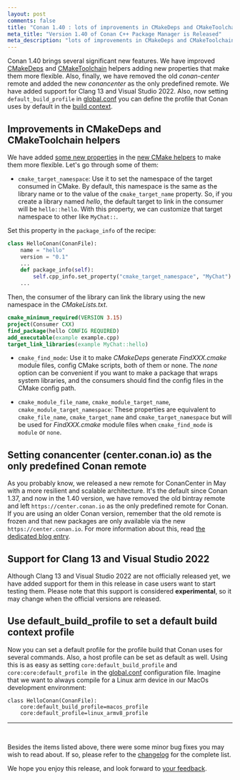 ```yaml
---
layout: post
comments: false
title: "Conan 1.40 : lots of improvements in CMakeDeps and CMakeToolchain, new Conan Center remote as the only predefined remote, added Clang 13 and Visual Studio 2022 integration and new [conf] default_build_profile item."
meta_title: "Version 1.40 of Conan C++ Package Manager is Released"
meta_description: "lots of improvements in CMakeDeps and CMakeToolchain, new Conan Center remote as the only predefined remote, added Clang 13 and Visual Studio 2022 integration, new [conf] default_build_profile item and much more..."
---
```


<script type="application/ld+json">
{ "@context": "https://schema.org", 
 "@type": "TechArticle",
 "headline": "Version 1.40 of Conan C++ Package Manager is Released",
 "alternativeHeadline": "Learn all about the new 1.40 Conan C/C++ package manager version",
 "image": "https://docs.conan.io/en/latest/_images/frogarian.png",
 "author": "Conan Team", 
 "genre": "C/C++", 
 "keywords": "c c++ package manager conan release", 
 "publisher": {
    "@type": "Organization",
    "name": "Conan.io",
    "logo": {
      "@type": "ImageObject",
      "url": "https://media.jfrog.com/wp-content/uploads/2017/07/20134853/conan-logo-text.svg"
    }
},
 "datePublished": "2021-09-09",
 "description": "Lots of improvements in CMakeDeps and CMakeToolchain, new Conan Center remote as the only predefined remote, added Clang 13 and Visual Studio 2022 integration and new [conf] default_build_profile item.",
 }
</script>

Conan 1.40 brings several significant new features. We have improved [CMakeDeps](https://docs.conan.io/en/latest/reference/conanfile/tools/cmake/cmakedeps.html) and [CMakeToolchain](https://docs.conan.io/en/latest/reference/conanfile/tools/cmake/cmaketoolchain.html) helpers adding new properties that make them more flexible. Also, finally, we have removed the old *conan-center* remote and added the new *conancenter* as the only predefined remote. We have added support for Clang 13 and Visual Studio 2022. Also, now setting `default_build_profile` in [global.conf](https://docs.conan.io/en/latest/reference/config_files/global_conf.html#global-conf) you can define the profile that Conan uses by default in the [build context](https://docs.conan.io/en/latest/reference/profiles.html#build-profiles-and-host-profiles).


## Improvements in CMakeDeps and CMakeToolchain helpers

We have added [some new properties](https://docs.conan.io/en/latest/reference/conanfile/tools/cmake/cmakedeps.html?highlight=cmake_target_namespace#properties) in the [new CMake helpers](https://docs.conan.io/en/latest/reference/conanfile/tools/cmake.html) to make them more flexible. Let's go through some of them:

* `cmake_target_namespace`: Use it to set the namespace of the target consumed in CMake. By default, this namespace is the same as the library name or to the value of the `cmake_target_name` property. So, if you create a library named *hello*, the default target to link in the consumer will be `hello::hello`. With this property, we can customize that target namespace to other like `MyChat::`.

Set this property in the `package_info` of the recipe:

```python
class HelloConan(ConanFile):
    name = "hello"
    version = "0.1"
    ...
    def package_info(self):
        self.cpp_info.set_property("cmake_target_namespace", "MyChat")
    ...
```

Then, the consumer of the library can link the library using the new namespace in the *CMakeLists.txt*.

```cmake
cmake_minimum_required(VERSION 3.15)
project(Consumer CXX)
find_package(hello CONFIG REQUIRED)
add_executable(example example.cpp)
target_link_libraries(example MyChat::hello)
```

* `cmake_find_mode`: Use it to make *CMakeDeps* generate *FindXXX.cmake* module files, config CMake scripts, both of them or none. The *none* option can be convenient if you want to make a package that wraps system libraries, and the consumers should find the config files in the CMake config path.

* `cmake_module_file_name`, `cmake_module_target_name`, `cmake_module_target_namespace`: These properties are equivalent to `cmake_file_name`, `cmake_target_name` and `cmake_target_namespace` but will be used for *FindXXX.cmake* module files when `cmake_find_mode` is `module` or `none`.

## Setting conancenter (center.conan.io) as the only predefined Conan remote

As you probably know, we released a new remote for ConanCenter in May with a more resilient and scalable architecture. It's the default since Conan 1.37, and now in the 1.40 version, we have removed the old bintray remote and left `https://center.conan.io` as the only predefined remote for Conan. If you are using an older Conan version, remember that the old remote is frozen and that new packages are only available via the new `https://center.conan.io`.  For more information about this, read [the dedicated blog entry](https://blog.conan.io/2021/09/03/conancenter-declare-bintray-obsolete.html).

## Support for Clang 13 and Visual Studio 2022

Although Clang 13 and Visual Studio 2022 are not officially released yet, we have added support for them in this release in case users want to start testing them. Please note that this support is considered **experimental**, so it may change when the official versions are released.

## Use default_build_profile to set a default build context profile

Now you can set a default profile for the profile build that Conan uses for several commands. Also, a host profile can be set as default as well. Using this is as easy as setting `core:default_build_profile` and `core:core:default_profile `in the [global.conf](https://docs.conan.io/en/latest/reference/config_files/global_conf.html#global-conf) configuration file. Imagine that we want to always compile for a Linux arm device in our MacOs development environment:

```
class HelloConan(ConanFile):
    core:default_build_profile=macos_profile
    core:default_profile=linux_armv8_profile
```

---

<br>

Besides the items listed above, there were some minor bug fixes you may wish to
read about. If so, please refer to the
[changelog](https://docs.conan.io/en/latest/changelog.html#sept-2021) for the
complete list.

We hope you enjoy this release, and look forward to [your
feedback](https://github.com/conan-io/conan/issues).

